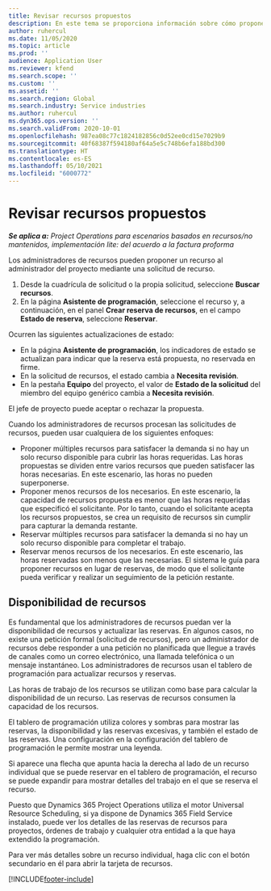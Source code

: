 ```yaml
---
title: Revisar recursos propuestos
description: En este tema se proporciona información sobre cómo proponer recursos de proyecto.
author: ruhercul
ms.date: 11/05/2020
ms.topic: article
ms.prod: ''
audience: Application User
ms.reviewer: kfend
ms.search.scope: ''
ms.custom: ''
ms.assetid: ''
ms.search.region: Global
ms.search.industry: Service industries
ms.author: ruhercul
ms.dyn365.ops.version: ''
ms.search.validFrom: 2020-10-01
ms.openlocfilehash: 987ea08c77c1824182856c0d52ee0cd15e7029b9
ms.sourcegitcommit: 40f68387f594180af64a5e5c748b6efa188bd300
ms.translationtype: HT
ms.contentlocale: es-ES
ms.lasthandoff: 05/10/2021
ms.locfileid: "6000772"
---
```

# <a name="review-proposed-resources"></a>Revisar recursos propuestos

_**Se aplica a:** Project Operations para escenarios basados en recursos/no mantenidos, implementación lite: del acuerdo a la factura proforma_

Los administradores de recursos pueden proponer un recurso al administrador del proyecto mediante una solicitud de recurso.

1. Desde la cuadrícula de solicitud o la propia solicitud, seleccione **Buscar recursos**.
2. En la página **Asistente de programación**, seleccione el recurso y, a continuación, en el panel **Crear reserva de recursos**, en el campo **Estado de reserva**, seleccione **Reservar**.

Ocurren las siguientes actualizaciones de estado:

- En la página **Asistente de programación**, los indicadores de estado se actualizan para indicar que la reserva está propuesta, no reservada en firme.
- En la solicitud de recursos, el estado cambia a **Necesita revisión**.
- En la pestaña **Equipo** del proyecto, el valor de **Estado de la solicitud** del miembro del equipo genérico cambia a **Necesita revisión**.

El jefe de proyecto puede aceptar o rechazar la propuesta.

Cuando los administradores de recursos procesan las solicitudes de recursos, pueden usar cualquiera de los siguientes enfoques:

- Proponer múltiples recursos para satisfacer la demanda si no hay un solo recurso disponible para cubrir las horas requeridas. Las horas propuestas se dividen entre varios recursos que pueden satisfacer las horas necesarias. En este escenario, las horas no pueden superponerse.
- Proponer menos recursos de los necesarios. En este escenario, la capacidad de recursos propuesta es menor que las horas requeridas que especificó el solicitante. Por lo tanto, cuando el solicitante acepta los recursos propuestos, se crea un requisito de recursos sin cumplir para capturar la demanda restante.
- Reservar múltiples recursos para satisfacer la demanda si no hay un solo recurso disponible para completar el trabajo.
- Reservar menos recursos de los necesarios. En este escenario, las horas reservadas son menos que las necesarias. El sistema le guía para proponer recursos en lugar de reservas, de modo que el solicitante pueda verificar y realizar un seguimiento de la petición restante.

## <a name="resource-availability"></a>Disponibilidad de recursos

Es fundamental que los administradores de recursos puedan ver la disponibilidad de recursos y actualizar las reservas. En algunos casos, no existe una petición formal (solicitud de recursos), pero un administrador de recursos debe responder a una petición no planificada que llegue a través de canales como un correo electrónico, una llamada telefónica o un mensaje instantáneo. Los administradores de recursos usan el tablero de programación para actualizar recursos y reservas.

Las horas de trabajo de los recursos se utilizan como base para calcular la disponibilidad de un recurso. Las reservas de recursos consumen la capacidad de los recursos.

El tablero de programación utiliza colores y sombras para mostrar las reservas, la disponibilidad y las reservas excesivas, y también el estado de las reservas. Una configuración en la configuración del tablero de programación le permite mostrar una leyenda.

Si aparece una flecha que apunta hacia la derecha al lado de un recurso individual que se puede reservar en el tablero de programación, el recurso se puede expandir para mostrar detalles del trabajo en el que se reserva el recurso.

Puesto que Dynamics 365 Project Operations utiliza el motor Universal Resource Scheduling, si ya dispone de Dynamics 365 Field Service instalado, puede ver los detalles de las reservas de recursos para proyectos, órdenes de trabajo y cualquier otra entidad a la que haya extendido la programación.

Para ver más detalles sobre un recurso individual, haga clic con el botón secundario en él para abrir la tarjeta de recursos.



[!INCLUDE[footer-include](../includes/footer-banner.md)]